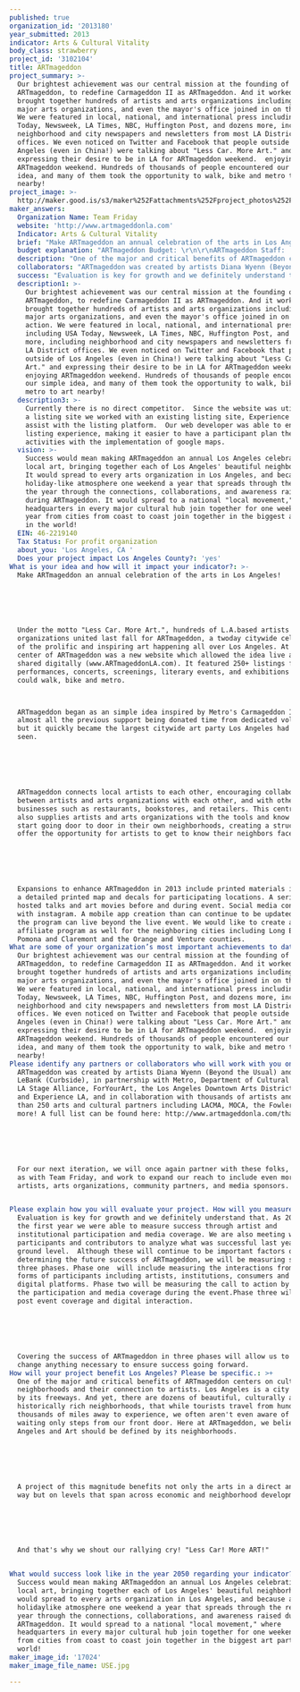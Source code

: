 ```yaml
---
published: true
organization_id: '2013180'
year_submitted: 2013
indicator: Arts & Cultural Vitality
body_class: strawberry
project_id: '3102104'
title: ARTmageddon
project_summary: >-
  Our brightest achievement was our central mission at the founding of
  ARTmageddon, to redefine Carmageddon II as ARTmageddon. And it worked! We
  brought together hundreds of artists and arts organizations including LA's
  major arts organizations, and even the mayor's office joined in on the action.
  We were featured in local, national, and international press including USA
  Today, Newsweek, LA Times, NBC, Huffington Post, and dozens more, including
  neighborhood and city newspapers and newsletters from most LA District
  offices. We even noticed on Twitter and Facebook that people outside of Los
  Angeles (even in China!) were talking about "Less Car. More Art." and
  expressing their desire to be in LA for ARTmageddon weekend.  enjoying
  ARTmageddon weekend. Hundreds of thousands of people encountered our simple
  idea, and many of them took the opportunity to walk, bike and metro to art
  nearby!
project_image: >-
  http://maker.good.is/s3/maker%252Fattachments%252Fproject_photos%252Fimages%252F17024%252Fdisplay%252FUSE.jpg=c570x385
maker_answers:
  Organization Name: Team Friday
  website: 'http://www.artmageddonla.com'
  Indicator: Arts & Cultural Vitality
  brief: "Make ARTmageddon an annual celebration of the arts in Los Angeles! \r\n\r\nUnder the motto \"Less Car. More Art.\", hundreds of L.A.-based artists and arts organizations united last fall for ARTmageddon, a two-day citywide celebration of the prolific and inspiring art happening all over Los Angeles. At the center of ARTmageddon was a new website which allowed the idea live and be shared digitally (www.ARTmageddonLA.com). It featured 250+ listings for performances, concerts, screenings, literary events, and exhibitions Angelenos could walk, bike and metro.\r\nARTmageddon began as an simple idea inspired by Metro's Carmageddon II, with almost all the previous support being donated time from dedicated volunteers, but it quickly became the largest citywide art party Los Angeles had ever seen. \r\n\r\nARTmageddon connects local artists to each other, encouraging collaborating between artists and arts organizations with each other, and with other local businesses such as restaurants, bookstores, and retailers. This central hub also supplies artists and arts organizations with the tools and know how to start going door to door in their own neighborhoods, creating a structure to offer the opportunity for artists to get to know their neighbors face to face.\r\n\r\nExpansions to enhance ARTmageddon in 2013 include printed materials including a detailed printed map and decals for participating locations. A series of hosted talks and art movies before and during event. Social media contests with instagram. A mobile app creation than can continue to be updated so that the program can live beyond the live event. We would like to create an affiliate program as well for the neighboring cities including Long Beach, Pomona and Claremont and the Orange and Venture counties. "
  budget explanation: "ARTmageddon Budget: \r\n\r\nARTmageddon Staff:  $15,000 \r\nIncludes payment for directors, coordinators, graphics department and production staff. \r\n\r\nTechnology:  $40,000\r\nIncludes website upgrades, mobile application, maintenance etc. \r\n\r\nARTmageddon Hosted Activities and incentives: \r\nPre Event:  $3,000\r\nContests, giveaways, speakers, movies, etc. \r\nDuring: $5,000\r\nContests, giveaways, speakers, movies, etc. \r\nPost: $2,000\r\nWrap up activities\r\n\r\nPrinted Collateral:  $4,000 \r\nincludes detailed guide, posters, banners and flyers\r\n\r\nDocumentation of ARTmageddon:  $1,500 \r\n\r\nMarketing and advertising:  $15000\r\nIncludes discounted media buys and targeted ads on social media.  Actual value of AD buys are anticipated to be in the $100,000 range. \r\n\r\n\r\n\r\n\r\n\r\n\r\n\r\n\r\n\r\n\r\n\r\n\r\n\r\n \r\n\r\n\r\n"
  description: "One of the major and critical benefits of ARTmageddon centers on cultivating neighborhoods and their connection to artists. Los Angeles is a city defined by its freeways. And yet, there are dozens of beautiful, culturally and historically rich neighborhoods, that while tourists travel from hundreds and thousands of miles away to experience, we often aren't even aware of what is waiting only steps from our front door. Here at ARTmageddon, we believe Los Angeles and Art should be defined by its neighborhoods.\r\n\r\nA project of this magnitude benefits not only the arts in a direct and literal way but on levels that span across economic and neighborhood development. \r\n\r\nAnd that's why we shout our rallying cry! \"Less Car! More ART!\"\r\n"
  collaborators: "ARTmageddon was created by artists Diana Wyenn (Beyond the Usual) and Ezra LeBank (Curbside), in partnership with Metro, Department of Cultural Affairs, LA Stage Alliance, ForYourArt, the Los Angeles Downtown Arts District (LADAD) and Experience LA, and in collaboration with thousands of artists and more than 250 arts and cultural partners including LACMA, MOCA, the Fowler, and more! A full list can be found here: http://www.artmageddonla.com/thank-you/\r\n\r\nFor our next iteration, we will once again partner with these folks, as well as with Team Friday, and work to expand our reach to include even more artists, arts organizations, community partners, and media sponsors. \r\n"
  success: "Evaluation is key for growth and we definitely understand that. As 2012 was the first year we were able to measure success through artist and institutional participation and media coverage. We are also meeting with key participants and contributors to analyze what was successful last year on the ground level.  Although these will continue to be important factors of determining the future success of ARTmageddon, we will be measuring success in three phases. Phase one  will include measuring the interactions from all forms of participants including artists, institutions, consumers and media on  digital platforms. Phase two will be measuring the call to action by assessing the participation and media coverage during the event.Phase three will be any post event coverage and digital interaction. \r\n\r\nCovering the success of ARTmageddon in three phases will allow us to react and change anything necessary to ensure success going forward. "
  description1: >-
    Our brightest achievement was our central mission at the founding of
    ARTmageddon, to redefine Carmageddon II as ARTmageddon. And it worked! We
    brought together hundreds of artists and arts organizations including LA's
    major arts organizations, and even the mayor's office joined in on the
    action. We were featured in local, national, and international press
    including USA Today, Newsweek, LA Times, NBC, Huffington Post, and dozens
    more, including neighborhood and city newspapers and newsletters from most
    LA District offices. We even noticed on Twitter and Facebook that people
    outside of Los Angeles (even in China!) were talking about "Less Car. More
    Art." and expressing their desire to be in LA for ARTmageddon weekend. 
    enjoying ARTmageddon weekend. Hundreds of thousands of people encountered
    our simple idea, and many of them took the opportunity to walk, bike and
    metro to art nearby!
  description3: >-
    Currently there is no direct competitor.  Since the website was utilized as
    a listing site we worked with an existing listing site, Experience LA, to
    assist with the listing platform.  Our web developer was able to enhance the
    listing experience, making it easier to have a participant plan their
    activities with the implementation of google maps. 
  vision: >-
    Success would mean making ARTmageddon an annual Los Angeles celebration of
    local art, bringing together each of Los Angeles' beautiful neighborhoods.
    It would spread to every arts organization in Los Angeles, and because a
    holiday-like atmosphere one weekend a year that spreads through the rest of
    the year through the connections, collaborations, and awareness raised
    during ARTmageddon. It would spread to a national "local movement," where
    headquarters in every major cultural hub join together for one weekend a
    year from cities from coast to coast join together in the biggest art party
    in the world!
  EIN: 46-2219140
  Tax Status: For profit organization
  about_you: 'Los Angeles, CA '
  Does your project impact Los Angeles County?: 'yes'
What is your idea and how will it impact your indicator?: >-
  Make ARTmageddon an annual celebration of the arts in Los Angeles! 






  Under the motto "Less Car. More Art.", hundreds of L.A.based artists and arts
  organizations united last fall for ARTmageddon, a twoday citywide celebration
  of the prolific and inspiring art happening all over Los Angeles. At the
  center of ARTmageddon was a new website which allowed the idea live and be
  shared digitally (www.ARTmageddonLA.com). It featured 250+ listings for
  performances, concerts, screenings, literary events, and exhibitions Angelenos
  could walk, bike and metro.



  ARTmageddon began as an simple idea inspired by Metro's Carmageddon II, with
  almost all the previous support being donated time from dedicated volunteers,
  but it quickly became the largest citywide art party Los Angeles had ever
  seen. 






  ARTmageddon connects local artists to each other, encouraging collaborating
  between artists and arts organizations with each other, and with other local
  businesses such as restaurants, bookstores, and retailers. This central hub
  also supplies artists and arts organizations with the tools and know how to
  start going door to door in their own neighborhoods, creating a structure to
  offer the opportunity for artists to get to know their neighbors face to face.






  Expansions to enhance ARTmageddon in 2013 include printed materials including
  a detailed printed map and decals for participating locations. A series of
  hosted talks and art movies before and during event. Social media contests
  with instagram. A mobile app creation than can continue to be updated so that
  the program can live beyond the live event. We would like to create an
  affiliate program as well for the neighboring cities including Long Beach,
  Pomona and Claremont and the Orange and Venture counties. 
What are some of your organization’s most important achievements to date?: >-
  Our brightest achievement was our central mission at the founding of
  ARTmageddon, to redefine Carmageddon II as ARTmageddon. And it worked! We
  brought together hundreds of artists and arts organizations including LA's
  major arts organizations, and even the mayor's office joined in on the action.
  We were featured in local, national, and international press including USA
  Today, Newsweek, LA Times, NBC, Huffington Post, and dozens more, including
  neighborhood and city newspapers and newsletters from most LA District
  offices. We even noticed on Twitter and Facebook that people outside of Los
  Angeles (even in China!) were talking about "Less Car. More Art." and
  expressing their desire to be in LA for ARTmageddon weekend.  enjoying
  ARTmageddon weekend. Hundreds of thousands of people encountered our simple
  idea, and many of them took the opportunity to walk, bike and metro to art
  nearby!
Please identify any partners or collaborators who will work with you on this project.: >+
  ARTmageddon was created by artists Diana Wyenn (Beyond the Usual) and Ezra
  LeBank (Curbside), in partnership with Metro, Department of Cultural Affairs,
  LA Stage Alliance, ForYourArt, the Los Angeles Downtown Arts District (LADAD)
  and Experience LA, and in collaboration with thousands of artists and more
  than 250 arts and cultural partners including LACMA, MOCA, the Fowler, and
  more! A full list can be found here: http://www.artmageddonla.com/thankyou/






  For our next iteration, we will once again partner with these folks, as well
  as with Team Friday, and work to expand our reach to include even more
  artists, arts organizations, community partners, and media sponsors. 


Please explain how you will evaluate your project. How will you measure success?: >-
  Evaluation is key for growth and we definitely understand that. As 2012 was
  the first year we were able to measure success through artist and
  institutional participation and media coverage. We are also meeting with key
  participants and contributors to analyze what was successful last year on the
  ground level.  Although these will continue to be important factors of
  determining the future success of ARTmageddon, we will be measuring success in
  three phases. Phase one  will include measuring the interactions from all
  forms of participants including artists, institutions, consumers and media on 
  digital platforms. Phase two will be measuring the call to action by assessing
  the participation and media coverage during the event.Phase three will be any
  post event coverage and digital interaction. 






  Covering the success of ARTmageddon in three phases will allow us to react and
  change anything necessary to ensure success going forward. 
How will your project benefit Los Angeles? Please be specific.: >+
  One of the major and critical benefits of ARTmageddon centers on cultivating
  neighborhoods and their connection to artists. Los Angeles is a city defined
  by its freeways. And yet, there are dozens of beautiful, culturally and
  historically rich neighborhoods, that while tourists travel from hundreds and
  thousands of miles away to experience, we often aren't even aware of what is
  waiting only steps from our front door. Here at ARTmageddon, we believe Los
  Angeles and Art should be defined by its neighborhoods.






  A project of this magnitude benefits not only the arts in a direct and literal
  way but on levels that span across economic and neighborhood development. 






  And that's why we shout our rallying cry! "Less Car! More ART!"


What would success look like in the year 2050 regarding your indicator?: >-
  Success would mean making ARTmageddon an annual Los Angeles celebration of
  local art, bringing together each of Los Angeles' beautiful neighborhoods. It
  would spread to every arts organization in Los Angeles, and because a
  holidaylike atmosphere one weekend a year that spreads through the rest of the
  year through the connections, collaborations, and awareness raised during
  ARTmageddon. It would spread to a national "local movement," where
  headquarters in every major cultural hub join together for one weekend a year
  from cities from coast to coast join together in the biggest art party in the
  world!
maker_image_id: '17024'
maker_image_file_name: USE.jpg

---
```

